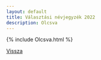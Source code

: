 ```yaml
---
layout: default
title: Választási névjegyzék 2022
description: Olcsva
---
```


{% include Olcsva.html %}

[Vissza](./)